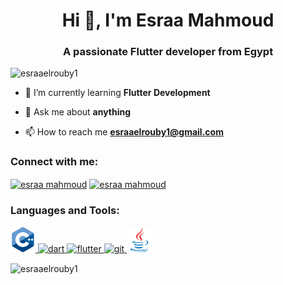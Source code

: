 <h1 align="center">Hi 👋, I'm Esraa Mahmoud</h1>
<h3 align="center">A passionate Flutter developer from Egypt</h3>

<p align="left"> <img src="https://komarev.com/ghpvc/?username=esraaelrouby1&label=Profile%20views&color=0e75b6&style=flat" alt="esraaelrouby1" /> </p>

- 🌱 I’m currently learning **Flutter Development**

- 💬 Ask me about **anything**

- 📫 How to reach me **esraaelrouby1@gmail.com**

<h3 align="left">Connect with me:</h3>
<p align="left">
<a href="https://linkedin.com/in/esraa mahmoud" target="blank"><img align="center" src="https://raw.githubusercontent.com/rahuldkjain/github-profile-readme-generator/master/src/images/icons/Social/linked-in-alt.svg" alt="esraa mahmoud" height="30" width="40" /></a>
<a href="https://fb.com/esraa mahmoud" target="blank"><img align="center" src="https://raw.githubusercontent.com/rahuldkjain/github-profile-readme-generator/master/src/images/icons/Social/facebook.svg" alt="esraa mahmoud" height="30" width="40" /></a>
</p>

<h3 align="left">Languages and Tools:</h3>
<p align="left"> <a href="https://www.w3schools.com/cpp/" target="_blank" rel="noreferrer"> <img src="https://raw.githubusercontent.com/devicons/devicon/master/icons/cplusplus/cplusplus-original.svg" alt="cplusplus" width="40" height="40"/> </a> <a href="https://dart.dev" target="_blank" rel="noreferrer"> <img src="https://www.vectorlogo.zone/logos/dartlang/dartlang-icon.svg" alt="dart" width="40" height="40"/> </a> <a href="https://flutter.dev" target="_blank" rel="noreferrer"> <img src="https://www.vectorlogo.zone/logos/flutterio/flutterio-icon.svg" alt="flutter" width="40" height="40"/> </a> <a href="https://git-scm.com/" target="_blank" rel="noreferrer"> <img src="https://www.vectorlogo.zone/logos/git-scm/git-scm-icon.svg" alt="git" width="40" height="40"/> </a> <a href="https://www.java.com" target="_blank" rel="noreferrer"> <img src="https://raw.githubusercontent.com/devicons/devicon/master/icons/java/java-original.svg" alt="java" width="40" height="40"/> </a> </p>

<p><img align="center" src="https://github-readme-stats.vercel.app/api/top-langs?username=esraaelrouby1&show_icons=true&locale=en&layout=compact" alt="esraaelrouby1" /></p>
